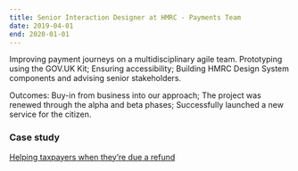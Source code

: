 ```yaml
---
title: Senior Interaction Designer at HMRC - Payments Team
date: 2019-04-01  
end: 2020-01-01  
---
```

Improving payment journeys on a multidisciplinary agile team. Prototyping using the GOV.UK Kit; Ensuring accessibility; Building HMRC Design System components and advising senior stakeholders.

Outcomes: Buy-in from business into our approach; The project was renewed through the alpha and beta phases; Successfully launched a new service for the citizen. 

### Case study
[Helping taxpayers when they’re due a refund](https://roodesign.co.uk/work/vat-repayment-tracker/)